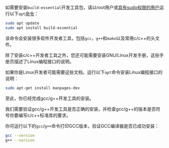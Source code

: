 如需要安装`build-essential`开发工具包，请以root用户或[具有sudo权限的用户](https://www.myfreax.com/how-to-create-a-sudo-user-on-ubuntu/)运行以下`apt`[命令](https://www.myfreax.com/how-to-use-apt-command/)：

```bash
sudo apt update
sudo apt install build-essential
```

该命令会安装很多软件开发者工具，包括`gcc`，`g++`和`make`以及常用c/c++的头文件。

除了安装c/c++开发者工具之外，您还可能需要安装GNU/Linux开发手册，这些手册页描述了Linux编程接口的说明。

如果你是Linux开发者可能需要这些文档，运行以下`apt`命令安装Linux编程接口的说明：

```bash
sudo apt-get install manpages-dev
```

至此，你已经完成gcc/g++开发工具的安装。

我们需要验证gcc/g++开发工具是否正确的安装，并检查gcc/g++的版本是否符号你要编写c/c++标准库的要求。

你可运行以下的`gcc`/`g++`命令打印GCC版本，验证GCC编译器是否已成功安装：

```bash
gcc --version
g++ --version
```